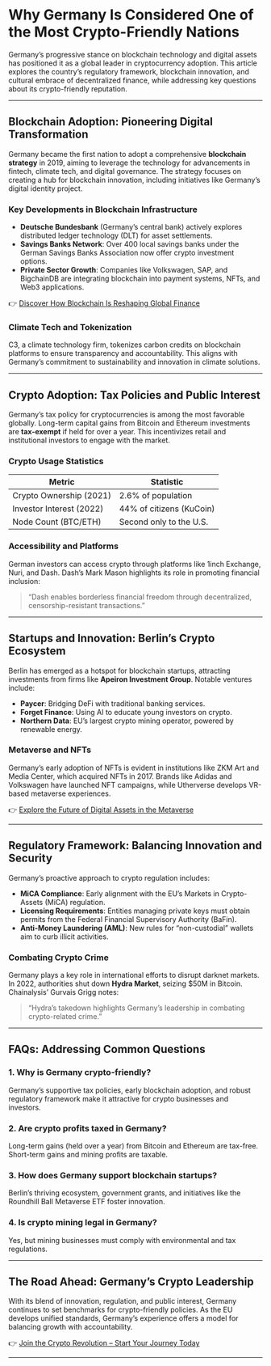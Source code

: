 # Why Germany Is Considered One of the Most Crypto-Friendly Nations  

Germany’s progressive stance on blockchain technology and digital assets has positioned it as a global leader in cryptocurrency adoption. This article explores the country’s regulatory framework, blockchain innovation, and cultural embrace of decentralized finance, while addressing key questions about its crypto-friendly reputation.  

---

## Blockchain Adoption: Pioneering Digital Transformation  

Germany became the first nation to adopt a comprehensive **blockchain strategy** in 2019, aiming to leverage the technology for advancements in fintech, climate tech, and digital governance. The strategy focuses on creating a hub for blockchain innovation, including initiatives like Germany’s digital identity project.  

### Key Developments in Blockchain Infrastructure  
- **Deutsche Bundesbank** (Germany’s central bank) actively explores distributed ledger technology (DLT) for asset settlements.  
- **Savings Banks Network**: Over 400 local savings banks under the German Savings Banks Association now offer crypto investment options.  
- **Private Sector Growth**: Companies like Volkswagen, SAP, and BigchainDB are integrating blockchain into payment systems, NFTs, and Web3 applications.  

👉 [Discover How Blockchain Is Reshaping Global Finance](https://bit.ly/okx-bonus)  

### Climate Tech and Tokenization  
C3, a climate technology firm, tokenizes carbon credits on blockchain platforms to ensure transparency and accountability. This aligns with Germany’s commitment to sustainability and innovation in climate solutions.  

---

## Crypto Adoption: Tax Policies and Public Interest  

Germany’s tax policy for cryptocurrencies is among the most favorable globally. Long-term capital gains from Bitcoin and Ethereum investments are **tax-exempt** if held for over a year. This incentivizes retail and institutional investors to engage with the market.  

### Crypto Usage Statistics  
| Metric                     | Statistic                  |  
|---------------------------|----------------------------|  
| Crypto Ownership (2021)    | 2.6% of population         |  
| Investor Interest (2022)   | 44% of citizens (KuCoin)   |  
| Node Count (BTC/ETH)       | Second only to the U.S.    |  

### Accessibility and Platforms  
German investors can access crypto through platforms like 1inch Exchange, Nuri, and Dash. Dash’s Mark Mason highlights its role in promoting financial inclusion:  
> “Dash enables borderless financial freedom through decentralized, censorship-resistant transactions.”  

---

## Startups and Innovation: Berlin’s Crypto Ecosystem  

Berlin has emerged as a hotspot for blockchain startups, attracting investments from firms like **Apeiron Investment Group**. Notable ventures include:  
- **Paycer**: Bridging DeFi with traditional banking services.  
- **Forget Finance**: Using AI to educate young investors on crypto.  
- **Northern Data**: EU’s largest crypto mining operator, powered by renewable energy.  

### Metaverse and NFTs  
Germany’s early adoption of NFTs is evident in institutions like ZKM Art and Media Center, which acquired NFTs in 2017. Brands like Adidas and Volkswagen have launched NFT campaigns, while Utherverse develops VR-based metaverse experiences.  

👉 [Explore the Future of Digital Assets in the Metaverse](https://bit.ly/okx-bonus)  

---

## Regulatory Framework: Balancing Innovation and Security  

Germany’s proactive approach to crypto regulation includes:  
- **MiCA Compliance**: Early alignment with the EU’s Markets in Crypto-Assets (MiCA) regulation.  
- **Licensing Requirements**: Entities managing private keys must obtain permits from the Federal Financial Supervisory Authority (BaFin).  
- **Anti-Money Laundering (AML)**: New rules for “non-custodial” wallets aim to curb illicit activities.  

### Combating Crypto Crime  
Germany plays a key role in international efforts to disrupt darknet markets. In 2022, authorities shut down **Hydra Market**, seizing $50M in Bitcoin. Chainalysis’ Gurvais Grigg notes:  
> “Hydra’s takedown highlights Germany’s leadership in combating crypto-related crime.”  

---

## FAQs: Addressing Common Questions  

### 1. Why is Germany crypto-friendly?  
Germany’s supportive tax policies, early blockchain adoption, and robust regulatory framework make it attractive for crypto businesses and investors.  

### 2. Are crypto profits taxed in Germany?  
Long-term gains (held over a year) from Bitcoin and Ethereum are tax-free. Short-term gains and mining profits are taxable.  

### 3. How does Germany support blockchain startups?  
Berlin’s thriving ecosystem, government grants, and initiatives like the Roundhill Ball Metaverse ETF foster innovation.  

### 4. Is crypto mining legal in Germany?  
Yes, but mining businesses must comply with environmental and tax regulations.  

---

## The Road Ahead: Germany’s Crypto Leadership  

With its blend of innovation, regulation, and public interest, Germany continues to set benchmarks for crypto-friendly policies. As the EU develops unified standards, Germany’s experience offers a model for balancing growth with accountability.  

👉 [Join the Crypto Revolution – Start Your Journey Today](https://bit.ly/okx-bonus)  

---
